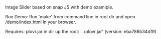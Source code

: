 Image Slider based on snap JS with demo examlple.

Run Demo: Run 'make' from command line in root dir and open /demo/index.html in your browser.

Requires: plovr.jar in dir up the root: '../plovr.jar' (version: eba786b34df9)
